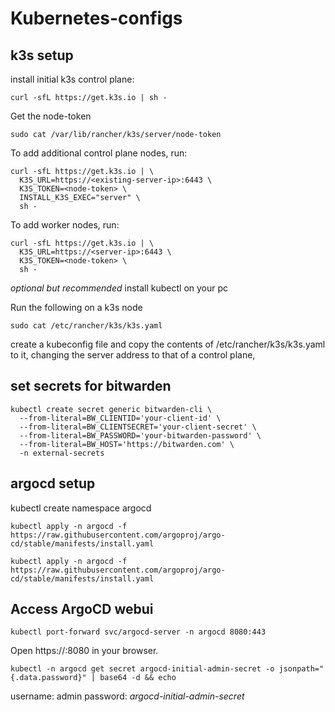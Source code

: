 # Kubernetes-configs

## k3s setup

install initial k3s control plane:
```
curl -sfL https://get.k3s.io | sh -
```
Get the node-token 
```
sudo cat /var/lib/rancher/k3s/server/node-token
```
To add additional control plane nodes, run:
```
curl -sfL https://get.k3s.io | \
  K3S_URL=https://<existing-server-ip>:6443 \
  K3S_TOKEN=<node-token> \
  INSTALL_K3S_EXEC="server" \
  sh -

```
To add worker nodes, run:
```
curl -sfL https://get.k3s.io | \
  K3S_URL=https://<server-ip>:6443 \
  K3S_TOKEN=<node-token> \
  sh -
```

*optional but recommended*
install kubectl on your pc

Run the following on a k3s node
```
sudo cat /etc/rancher/k3s/k3s.yaml
```

create a kubeconfig file and copy the contents of /etc/rancher/k3s/k3s.yaml to it, changing the server address to that of a control plane,

## set secrets for bitwarden

```
kubectl create secret generic bitwarden-cli \
  --from-literal=BW_CLIENTID='your-client-id' \
  --from-literal=BW_CLIENTSECRET='your-client-secret' \
  --from-literal=BW_PASSWORD='your-bitwarden-password' \
  --from-literal=BW_HOST='https://bitwarden.com' \
  -n external-secrets
```

## argocd setup

kubectl create namespace argocd

```
kubectl apply -n argocd -f https://raw.githubusercontent.com/argoproj/argo-cd/stable/manifests/install.yaml
```
```
kubectl apply -n argocd -f https://raw.githubusercontent.com/argoproj/argo-cd/stable/manifests/install.yaml
```

## Access ArgoCD webui
```
kubectl port-forward svc/argocd-server -n argocd 8080:443
```

Open https://<a node ip>:8080 in your browser.

```
kubectl -n argocd get secret argocd-initial-admin-secret -o jsonpath="{.data.password}" | base64 -d && echo
```

username: admin
password: *argocd-initial-admin-secret*


